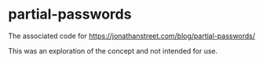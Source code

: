 # partial-passwords
The associated code for https://jonathanstreet.com/blog/partial-passwords/

This was an exploration of the concept and not intended for use.
